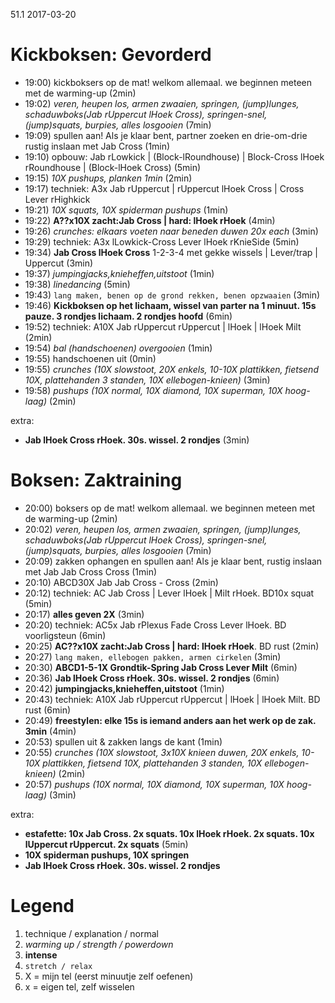 51.1 2017-03-20

# Kickboksen: Gevorderd

- 19:00) kickboksers op de mat! welkom allemaal. we beginnen meteen met de warming-up (2min)
- 19:02) _veren, heupen los, armen zwaaien, springen, (jump)lunges, schaduwboks(Jab rUppercut lHoek Cross), springen-snel, (jump)squats, burpies, alles losgooien_ (7min)
- 19:09) spullen aan! Als je klaar bent, partner zoeken en drie-om-drie rustig inslaan met Jab Cross (1min)
- 19:10) opbouw: Jab rLowkick | (Block-lRoundhouse) | Block-Cross lHoek rRoundhouse | (Block-lHoek Cross) (5min)
- 19:15) _10X pushups, planken 1min_ (2min)
- 19:17) techniek: A3x Jab rUppercut | rUppercut lHoek Cross | Cross Lever rHighkick
- 19:21) _10X squats, 10X spiderman pushups_ (1min)
- 19:22) **A??x10X zacht:Jab Cross | hard: lHoek rHoek** (4min)
- 19:26) _crunches: elkaars voeten naar beneden duwen 20x each_ (3min)
- 19:29) techniek: A3x lLowkick-Cross Lever lHoek rKnieSide (5min)
- 19:34) **Jab Cross lHoek Cross** 1-2-3-4 met gekke wissels | Lever/trap | Uppercut (3min)
- 19:37) _jumpingjacks,knieheffen,uitstoot_ (1min)
- 19:38) _linedancing_ (5min)
- 19:43) `lang maken, benen op de grond rekken, benen opzwaaien` (3min)
- 19:46) **Kickboksen op het lichaam, wissel van parter na 1 minuut. 15s pauze. 3 rondjes lichaam. 2 rondjes hoofd** (6min)
- 19:52) techniek: A10X Jab rUppercut rUppercut | lHoek | lHoek Milt (2min)
- 19:54) _bal (handschoenen) overgooien_ (1min)
- 19:55) handschoenen uit (0min)
- 19:55) _crunches (10X slowstoot, 20X enkels, 10-10X plattikken, fietsend 10X, plattehanden 3 standen, 10X ellebogen-knieen)_ (3min)
- 19:58) _pushups (10X normal, 10X diamond, 10X superman, 10X hoog-laag)_ (2min)

extra:

- **Jab lHoek Cross rHoek. 30s. wissel. 2 rondjes** (3min)

# Boksen: Zaktraining

- 20:00) boksers op de mat! welkom allemaal. we beginnen meteen met de warming-up (2min)
- 20:02) _veren, heupen los, armen zwaaien, springen, (jump)lunges, schaduwboks(Jab rUppercut lHoek Cross), springen-snel, (jump)squats, burpies, alles losgooien_ (7min)
- 20:09) zakken ophangen en spullen aan! Als je klaar bent, rustig inslaan met Jab Jab Cross Cross (1min)
- 20:10) ABCD30X Jab Jab Cross - Cross (2min)
- 20:12) techniek: AC Jab Cross | Lever lHoek | Milt rHoek. BD10x squat (5min)
- 20:17) **alles geven 2X** (3min)
- 20:20) techniek: AC5x Jab rPlexus Fade Cross Lever lHoek. BD voorligsteun (6min)
- 20:25) **AC??x10X zacht:Jab Cross | hard: lHoek rHoek**. BD rust (2min)
- 20:27) `lang maken, ellebogen pakken, armen cirkelen` (3min)
- 20:30) **ABCD1-5-1X Grondtik-Spring Jab Cross Lever Milt** (6min)
- 20:36) **Jab lHoek Cross rHoek. 30s. wissel. 2 rondjes** (6min)
- 20:42) **jumpingjacks,knieheffen,uitstoot** (1min)
- 20:43) techniek: A10X Jab rUppercut rUppercut | lHoek | lHoek Milt. BD rust (6min)
- 20:49) **freestylen: elke 15s is iemand anders aan het werk op de zak. 3min** (4min)
- 20:53) spullen uit & zakken langs de kant (1min)
- 20:55) _crunches (10X slowstoot, 3x10X knieen duwen, 20X enkels, 10-10X plattikken, fietsend 10X, plattehanden 3 standen, 10X ellebogen-knieen)_ (2min)
- 20:57) _pushups (10X normal, 10X diamond, 10X superman, 10X hoog-laag)_ (3min)

extra:

- **estafette: 10x Jab Cross. 2x squats. 10x lHoek rHoek. 2x squats. 10x lUppercut rUppercut. 2x squats** (5min)
- **10X spiderman pushups, 10X springen**
- **Jab lHoek Cross rHoek. 30s. wissel. 2 rondjes** 

# Legend

1. technique / explanation / normal
1. _warming up / strength / powerdown_
1. **intense**
1. `stretch / relax`
1. X = mijn tel (eerst minuutje zelf oefenen)
1. x = eigen tel, zelf wisselen
